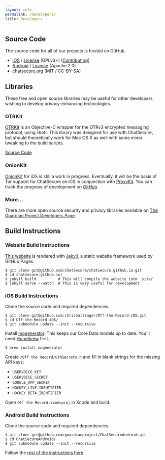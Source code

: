 ```yaml
---
layout: info
permalink: /developers/
title: Developers
---
```



## Source Code

The source code for all of our projects is hosted on GitHub.

* [iOS](https://github.com/chrisballinger/Off-the-Record-iOS) / [License](https://github.com/chrisballinger/Off-the-Record-iOS/blob/master/LICENSE) (GPLv3+) [[Contributing](https://github.com/chrisballinger/Off-the-Record-iOS/blob/master/CONTRIBUTING.md)]
* [Android](https://github.com/guardianproject/ChatSecureAndroid) / [License](https://github.com/guardianproject/ChatSecureAndroid/blob/master/LICENSE) (Apache 2.0)
* [chatsecure.org](https://github.com/chatsecure/chatsecure.github.io) (MIT / CC-BY-SA)

## Libraries

These free and open source libraries may be useful for other developers wishing to develop privacy-enhancing technologies. 

### OTRKit

[OTRKit](https://github.com/ChatSecure/OTRKit) is an Objective-C wrapper for the OTRv3 encrypted messaging protocol, using libotr. This library was designed for use with ChatSecure, but should theoretically work for Mac OS X as well with some minor tweaking to the build scripts.

[Source Code](https://github.com/ChatSecure/OTRKit)

### OnionKit

[OnionKit](https://github.com/chatsecure/onionkit) for iOS is still a work in progress. Eventually, it will be the basis of Tor support for ChatSecure on iOS in conjunction with [ProxyKit](https://github.com/chrisballinger/proxykit). You can track the progress of development on [GitHub](https://github.com/chatsecure/onionkit).

### More...

There are more open source security and privacy libraries available on [The Guardian Project Developers Page](https://guardianproject.info/code/).

## Build Instructions

### Website Build Instructions

[This website](https://github.com/ChatSecure/chatsecure.github.io) is rendered with [Jekyll](http://jekyllrb.com), a static website framework used by GitHub Pages.

    $ git clone git@github.com:ChatSecure/chatsecure.github.io.git
    $ cd chatsecure.github.io/
    $ jekyll build          # This will compile the website into _site/
    $ jekyll serve --watch  # This is very useful for development

### iOS Build Instructions

Clone the source code and required dependencies.

    $ git clone git@github.com:chrisballinger/Off-the-Record-iOS.git
    $ cd Off-the-Record-iOS/
    $ git submodule update --init --recursive

Install [mogenerator](http://rentzsch.github.io/mogenerator/). This keeps our Core Data models up to date. You'll need [Homebrew](http://brew.sh) first.

    $ brew install mogenerator
    
Create `/Off the Record/OTRSecrets.h` and fill in blank strings for the missing API keys:

* `USERVOICE_KEY`
* `USERVOICE_SECRET`
* `GOOGLE_APP_SECRET`
* `HOCKEY_LIVE_IDENTIFIER`
* `HOCKEY_BETA_IDENTIFIER`

Open `Off the Record.xcodeproj` in Xcode and build.


### Android Build Instructions

Clone the source code and required dependencies.

    $ git clone git@github.com:guardianproject/ChatSecureAndroid.git
    $ cd ChatSecureAndroid/
    $ git submodule update --init --recursive

Follow the [rest of the instructions here](https://github.com/ChatSecure/ChatSecureAndroid/blob/master/BUILD).

